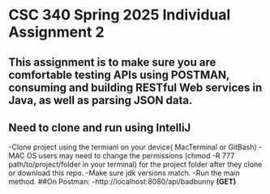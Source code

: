 # CSC 340 Spring 2025 Individual Assignment 2
## This assignment is to make sure you are comfortable testing APIs using POSTMAN, consuming and building RESTful Web services in Java, as well as parsing JSON data.
## Need to clone and run using IntelliJ
-Clone project using the termianl on your device( MacTerminal or GitBash)
-MAC OS users may need to change the permissions (chmod -R 777 path/to/project/folder in your terminal) for the project folder after they clone or download this repo.
-Make sure jdk versions match.
-Run the main method.
##On Postman:
-http://localhost:8080/api/badbunny **(GET)**
